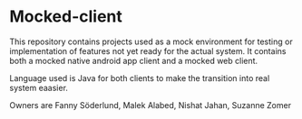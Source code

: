 # Mocked-client

This repository contains projects used as a mock environment for testing or implementation of features not yet ready for the actual system. 
It contains both a mocked native android app client and a mocked web client. 

Language used is Java for both clients to make the transition into real system eaasier. 

Owners are Fanny Söderlund, Malek Alabed, Nishat Jahan, Suzanne Zomer
